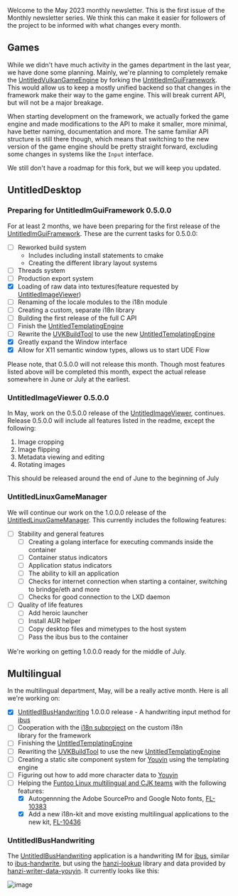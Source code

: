 Welcome to the May 2023 monthly newsletter. This is the first issue of the Monthly newsletter series. We think this can make it 
easier for followers of the project to be informed with what changes every month.

## Games
While we didn't have much activity in the games department in the last year, we have done some planning. 
Mainly, we're planning to completely remake the 
[UntitledVulkanGameEngine](https://github.com/MadLadSquad/UntitledVulkanGameEngine) by forking the 
[UntitledImGuiFramework](https://github.com/MadLadSquad/UntitledImGuiFramework). This would allow us to keep a mostly unified
backend so that changes in the framework make their way to the game engine. This will break current API, but will not be a major 
breakage.

When starting development on the framework, we actually forked the game engine and made modifications to the API to make it 
smaller, more minimal, have better naming, documentation and more. The same familiar API structure is still there though, 
which means that switching to the new version of the game engine should be pretty straight forward, excluding some changes 
in systems like the `Input` interface.

We still don't have a roadmap for this fork, but we will keep you updated.

## UntitledDesktop
### Preparing for UntitledImGuiFramework 0.5.0.0
For at least 2 months, we have been preparing for the first release of the 
[UntitledImGuiFramework](https://github.com/MadLadSquad/UntitledImGuiFramework). These are the current tasks for 0.5.0.0:
- [ ] Reworked build system
   - Includes including install statements to cmake
   - Creating the different library layout systems
- [ ] Threads system
- [ ] Production export system
- [x] Loading of raw data into textures(feature requested by 
      [UntitledImageViewer](https://github.com/MadLadSquad/UntitledImageViewer))
- [ ] Renaming of the locale modules to the i18n module
- [ ] Creating a custom, separate i18n library
- [ ] Building the first release of the full C API
- [ ] Finish the [UntitledTemplatingEngine](https://github.com/MadLadSquad/UntitledTemplatingEngine)
- [ ] Rewrite the [UVKBuildTool](https://github.com/MadLadSquad/UVKBuildTool) to use the new 
      [UntitledTemplatingEngine](https://github.com/MadLadSquad/UntitledTemplatingEngine)
- [x] Greatly expand the Window interface
- [x] Allow for X11 semantic window types, allows us to start UDE Flow

Please note, that 0.5.0.0 will not release this month. Though most features listed above will be completed this month, 
expect the actual release somewhere in June or July at the earliest.

### UntitledImageViewer 0.5.0.0
In May, work on the 0.5.0.0 release of the [UntitledImageViewer](https://github.com/MadLadSquad/UntitledImageViewer), continues. 
Release 0.5.0.0 will include all features listed in the readme, except the following:
1. Image cropping
1. Image flipping
1. Metadata viewing and editing
1. Rotating images

This should be released around the end of June to the beginning of July

### UntitledLinuxGameManager
We will continue our work on the 1.0.0.0 release of the 
[UntitledLinuxGameManager](https://github.com/MadLadSquad/UntitledLinuxGameManager). This currently includes the following 
features:
- [ ] Stability and general features
  - [ ] Creating a golang interface for executing commands inside the container
  - [ ] Container status indicators
  - [ ] Application status indicators
  - [ ] The ability to kill an application
  - [ ] Checks for internet connection when starting a container, switching to brindge/eth and more
  - [ ] Checks for good connection to the LXD daemon
- [ ] Quality of life features
  - [ ] Add heroic launcher
  - [ ] Install AUR helper
  - [ ] Copy desktop files and mimetypes to the host system
  - [ ] Pass the ibus bus to the container

We're working on getting 1.0.0.0 ready for the middle of July.

## Multilingual
In the multilingual department, May, will be a really active month. Here is all we're working on:
- [x] [UntitledIBusHandwriting](https://github.com/MadLadSquad/UntitledIBusHandwriting) 1.0.0.0 release - A handwriting input 
   method for [ibus](https://en.wikipedia.org/wiki/Intelligent_Input_Bus)
- [ ] Cooperation with the [i18n subproject](https://madladsquad.com/untitled-desktop/subprojects/i18n) on the custom i18n  
   library for the framework
- [ ] Finishing the [UntitledTemplatingEngine](https://github.com/MadLadSquad/UntitledTemplatingEngine)
- [ ] Rewriting the [UVKBuildTool](https://github.com/MadLadSquad/UVKBuildTool) to use the new 
   [UntitledTemplatingEngine](https://github.com/MadLadSquad/UntitledTemplatingEngine)
- [ ] Creating a static site component system for [Youyin](https://youyin.madladsquad.com/) using the templating engine 
- [ ] Figuring out how to add more character data to [Youyin](https://youyin.madladsquad.com/)
- [ ] Helping the [Funtoo Linux multilingual and CJK teams](https://www.funtoo.org/Funtoo:Multilingual) with the 
   following features:
   - [x] Autogennning the Adobe SourcePro and Google Noto fonts, [FL-10383](https://bugs.funtoo.org/browse/FL-10383)
   - [x] Add a new i18n-kit and move existing multilingual applications to the new kit, 
      [FL-10436](https://bugs.funtoo.org/browse/FL-10436)

### UntitledIBusHandwriting
The [UntitledIBusHandwriting](https://github.com/MadLadSquad/UntitledIBusHandwriting) application is a handwriting IM for 
[ibus](https://en.wikipedia.org/wiki/Intelligent_Input_Bus), similar to 
[ibus-handwrite](https://github.com/microcai/ibus-handwrite), but using the 
[hanzi-lookup](https://github.com/gugray/hanzi_lookup/) library and data provided by 
[hanzi-writer-data-youyin](https://github.com/MadLadSquad/hanzi-writer-data-youyin/). It currently looks like this:

![image](https://user-images.githubusercontent.com/40400590/235936245-1f1835aa-8ba2-4d3a-af77-f690ffd84a4f.png)

